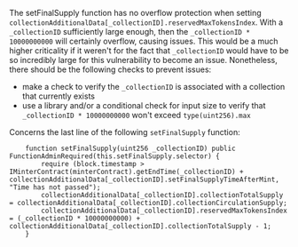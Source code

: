 The setFinalSupply function has no overflow protection when setting `collectionAdditionalData[_collectionID].reservedMaxTokensIndex`. With a `_collectionID` sufficiently large enough, then the `_collectionID * 10000000000` will certainly overflow, causing issues. This would be a much higher criticality if it weren't for the fact that `_collectionID` would have to be so incredibly large for this vulnerability to become an issue. Nonetheless, there should be the following checks to prevent issues:
- make a check to verify the `_collectionID` is associated with a collection that currently exists 
- use a library and/or a conditional check for input size to verify that `_collectionID * 10000000000` won't exceed `type(uint256).max`

Concerns the last line of the following `setFinalSupply` function:
```
    function setFinalSupply(uint256 _collectionID) public FunctionAdminRequired(this.setFinalSupply.selector) {
        require (block.timestamp > IMinterContract(minterContract).getEndTime(_collectionID) + collectionAdditionalData[_collectionID].setFinalSupplyTimeAfterMint, "Time has not passed");
        collectionAdditionalData[_collectionID].collectionTotalSupply = collectionAdditionalData[_collectionID].collectionCirculationSupply;
        collectionAdditionalData[_collectionID].reservedMaxTokensIndex = (_collectionID * 10000000000) + collectionAdditionalData[_collectionID].collectionTotalSupply - 1;
    }
```